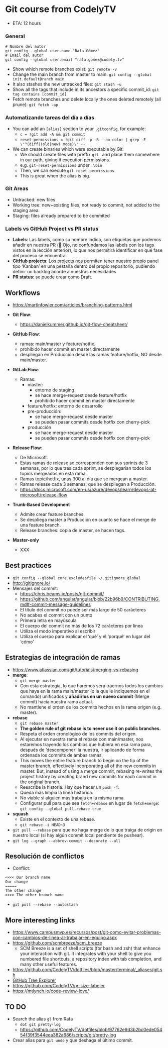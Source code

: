 # Git course from CodelyTV

- ETA: 12 hours

### General

```
# Nombre del autor
git config --global user.name "Rafa Gómez"
# Email del autor
git config --global user.email "rafa.gomez@codely.tv"
```

- Show which remote branches exist: `git remote -v`
- Change the main branch from master to main: `git config --global init.defaultBranch main`
- It also stashes the new untracked files: `git stash -u`
- Show all the tags that include in its ancestors a specific commit_id: `git tag contains [commit_id]`
- Fetch remote branches and delete locally the ones deleted remotely (all prune): `git fetch -ap`

### Automatizando tareas del día a días

- You can add an `[alias]` section to your `.gitconfig`, for example:
  - `c = !git add -A && git commit`
  - `reset-permissions = !git diff -p -R --no-color | grep -E \"^(diff|(old|new) mode)\" --`
- We can create binaries which were executable by Git:
  - We should create files with preffix `git-` and place them somewhere in our path, giving it execution permissions.
  - e.g. `git-reset-permissions` under `.\bin`
  - Then, we can execute `git reset-permissions`
  - This is great when the alias is big.

### Git Areas

- Untracked: new files
- Working tree: new+existing files, not ready to commit, not added to the staging area.
- Staging: files already prepared to be commited

### Labels vs GitHub Project vs PR status

- **Labels**: Las labels, como su nombre indica, son etiquetas que podemos añadir en nuestra PR (👀 Ojo, no confundamos las labels con los tags vistos en la lección anterior), lo que nos permitirá identificar en qué fase del proceso se encuentra.
- **GitHub projects**: Los projects nos permiten tener nuestro propio panel tipo ‘Kanban’ en una pestaña dentro del propio repositorio, pudiendo definir un backlog acorde a nuestras necesidades
- **PR status**: se puede crear como Draft.

## Workflows

- https://martinfowler.com/articles/branching-patterns.html
- **Git Flow**:
  - https://danielkummer.github.io/git-flow-cheatsheet/
- **GitHub Flow**:
  - ramas: main/master y feature/hotfix.
  - prohibido hacer commit en master directamente
  - despliegan en Producción desde las ramas feature/hotfix, NO desde main/master.
- **GitLab Flow**:
  - Ramas:
    - master:
      - entorno de staging.
      - se hace merge-request desde feature/hotfix
      - prohibido hacer commit en master directamente
    - feature/hotfix: entorno de desarrollo
    - pre-producción:
      - se hace merge-request desde master
      - se pueden pasar commits desde hotfix con cherry-pick
    - producción
      - se hace merge-request desde master
      - se pueden pasar commits desde hotfix con cherry-pick
- **Release Flow**:

  - De Microsoft.
  - Estas ramas de release se corresponden con sus sprints de 3 semanas, por lo que tras cada sprint, se desplegarían todos los topics mergeados en esta rama.
  - Ramas topic/hotfix, unas 300 al día que se mergean a master.
  - Ramas release cada 3 semanas, que se despliegan a Producción.
  - https://docs.microsoft.com/en-us/azure/devops/learn/devops-at-microsoft/release-flow

- **Trunk-Based Development**
  - Admite crear feature branches.
  - Se despliega master a Producción en cuanto se hace el merge de una feature branch.
  - Release branches: copia de master, se hacen tags.
- **Master-only**
  - XXX

## Best practices

- `git config --global core.excludesfile ~/.gitignore_global`
- http://gitignore.io/
- Mensajes del commit:
  - https://chris.beams.io/posts/git-commit/
  - https://github.com/angular/angular/blob/22b96b9/CONTRIBUTING.md#-commit-message-guidelines
  - El título del commit no puede ser más largo de 50 carácteres
  - No acabes el commit con un punto
  - Primera letra en mayúscula
  - El cuerpo del commit no más de los 72 carácteres por línea
  - Utiliza el modo imperativo al escribir
  - Utiliza el cuerpo para explicar el ‘qué’ y el ‘porqué’ en lugar del ‘cómo’

## Estrategias de integración de ramas

- https://www.atlassian.com/git/tutorials/merging-vs-rebasing
- **merge**:
  - `git merge master`
  - Con esta estrategia, lo que haremos será traernos todos los cambios que haya en la rama main/master (o la que le indiquemos en el comando) unificados y **añadirlos en un nuevo commit** (Merge commit) hacia nuestra rama actual.
  - No mantiene el orden de los commits hechos en la rama origen (e.g. master).
- **rebase**
  - `git rebase master`
  - **The golden rule of git rebase is to never use it on public branches.**
  - Respeta el orden cronológico de los commits del origen.
  - Al ejecutar en nuestra rama el rebase con main/master, nos estaremos trayendo los cambios que hubiera en esa rama para, después de ‘descomponer’ la nuestra, ir aplicando de forma ordenada los commits de ambas ramas.
  - This moves the entire feature branch to begin on the tip of the master branch, effectively incorporating all of the new commits in master. But, instead of using a merge commit, rebasing re-writes the project history by creating brand new commits for each commit in the original branch.
  - Reescribe la historia. Hay que hacer un `push -f`.
  - Queda más limpia la línea histórica.
  - No viable si alguien más trabaja en la misma rama.
  - Configurar pull para que sea `fetch+rebase` en lugar de `fetch+merge`: `git config --global pull.rebase true`
- **squash**
  - Existe en el contexto de una rebase.
  - `git rebase -i HEAD~3`
- `git pull --rebase` para que no haga merge de lo que traiga de origin en nuestro local (si hay algún commit local pendiente de pushear).
- `git log --graph --abbrev-commit --decorate --all`

## Resolución de conflictos

- Conflict:

```
<<<< Our branch name
Our change
=====
The other change
>>>> The other branch name
```

- `git pull --rebase --autostash`

## More interesting links

- https://www.campusmvp.es/recursos/post/git-como-evitar-problemas-con-cambios-de-linea-al-trabajar-en-equipo.aspx
- https://github.com/scmbreeze/scm_breeze
  - SCM Breeze is a set of shell scripts (for bash and zsh) that enhance your interaction with git. It integrates with your shell to give you numbered file shortcuts, a repository index with tab completion, and many other useful features.
- https://github.com/CodelyTV/dotfiles/blob/master/terminal/_aliases/git.sh
- [GitHub Tree Explorer](https://chrome.google.com/webstore/detail/tree-explorer-for-github/caffoilocbbhnkdlpdcfanpbeholjdii)
- https://github.com/CodelyTV/pr-size-labeler
- https://mtlynch.io/code-review-love/

## TO DO

- Search the alias `gl` from Rafa
  - `dot git pretty-log`
  - https://github.com/CodelyTV/dotfiles/blob/97762e9d3b2bc0ede05454f39f3544eea382a686/scripts/git/pretty-log
- Crear alias para `git undo` y que deshaga el último commit.
